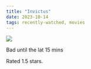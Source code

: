 ```yaml
---
title: "Invictus"
date: 2023-10-14
tags: recently-watched, movies
---
```


<div class="letterboxd-movie-data-content">
   <p><img src="https://a.ltrbxd.com/resized/film-poster/3/7/6/0/5/37605-invictus-0-600-0-900-crop.jpg?v=4cf7d9e769"/></p> <p>Bad until the lat 15 mins</p> 
  <p>Rated 1.5 stars.<p>
  <div class="float-clear"></div>
</div>